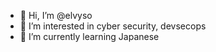 - 👋 Hi, I’m @elvyso
- 👀 I’m interested in cyber security, devsecops
- 🌱 I’m currently learning Japanese



<!---
elvyso/elvyso is a ✨ special ✨ repository because its `README.md` (this file) appears on your GitHub profile.
You can click the Preview link to take a look at your changes.
--->
